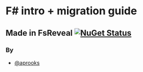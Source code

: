 # F# intro + migration guide


## Made in  FsReveal [![NuGet Status](http://img.shields.io/nuget/v/FsReveal.svg?style=flat)](https://www.nuget.org/packages/FsReveal/)

### By

- [@aprooks](https://github.com/aprooks)
